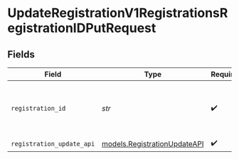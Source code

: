 # UpdateRegistrationV1RegistrationsRegistrationIDPutRequest


## Fields

| Field                                                              | Type                                                               | Required                                                           | Description                                                        |
| ------------------------------------------------------------------ | ------------------------------------------------------------------ | ------------------------------------------------------------------ | ------------------------------------------------------------------ |
| `registration_id`                                                  | *str*                                                              | :heavy_check_mark:                                                 | The unique identifier of the registration to be updated.           |
| `registration_update_api`                                          | [models.RegistrationUpdateAPI](../models/registrationupdateapi.md) | :heavy_check_mark:                                                 | N/A                                                                |